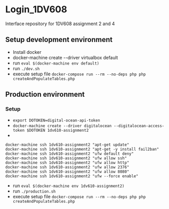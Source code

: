 # Login_1DV608
Interface repository for 1DV608 assignment 2 and 4

## Setup development environment
* Install docker
* docker-machine create --driver virtualbox default
* run `eval $(docker-machine env default)`
* run `./dev.sh`
* execute setup file `docker-compose run --rm --no-deps php php createAndPopulateTables.php`

## Production environment

### Setup
* `export DOTOKEN=digital-ocean-api-token`
* `docker-machine create --driver digitalocean --digitalocean-access-token $DOTOKEN 1dv610-assignment2`
* 
```
docker-machine ssh 1dv610-assignment2 "apt-get update"
docker-machine ssh 1dv610-assignment2 "apt-get -y install fail2ban"
docker-machine ssh 1dv610-assignment2 "ufw default deny"
docker-machine ssh 1dv610-assignment2 "ufw allow ssh"
docker-machine ssh 1dv610-assignment2 "ufw allow http"
docker-machine ssh 1dv610-assignment2 "ufw allow 2376"
docker-machine ssh 1dv610-assignment2 "ufw allow 8080"
docker-machine ssh 1dv610-assignment2 "ufw --force enable"
```
* run `eval $(docker-machine env 1dv610-assignment2)`
* run `./production.sh`
* execute setup file `docker-compose run --rm --no-deps php php createAndPopulateTables.php`